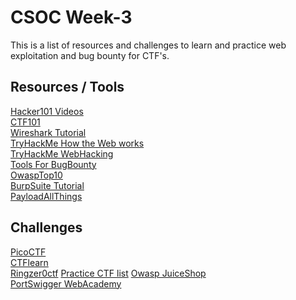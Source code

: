 ﻿# CSOC Week-3
This is a list of resources and challenges to learn and practice web exploitation and bug bounty for CTF's.
## Resources / Tools
[Hacker101 Videos](https://www.hacker101.com/videos)\
[CTF101](https://ctf101.org/web-exploitation/overview/)\
[Wireshark Tutorial](https://www.youtube.com/watch?v=TkCSr30UojM)\
[TryHackMe How the Web works](https://tryhackme.com/module/how-the-web-works)\
[TryHackMe WebHacking](https://tryhackme.com/module/web-hacking-1)\
[Tools For BugBounty](https://www.hacker101.com/resources)\
[OwaspTop10](https://tryhackme.com/room/owasptop10)\
[BurpSuite Tutorial](https://www.youtube.com/watch?v=G3hpAeoZ4ek)\
[PayloadAllThings](https://github.com/swisskyrepo/PayloadsAllTheThings)
## Challenges
[PicoCTF](https://play.picoctf.org/practice?category=1&page=1)\
[CTFlearn](https://ctflearn.com/challenge/1/browse)\
[Ringzer0ctf](https://ringzer0ctf.com/challenges)
[Practice CTF list](https://fareedfauzi.gitbook.io/practice-ctf-list/web-exploitation)
[Owasp JuiceShop](https://tryhackme.com/room/owaspjuiceshop)\
[PortSwigger WebAcademy](https://portswigger.net/web-security)
